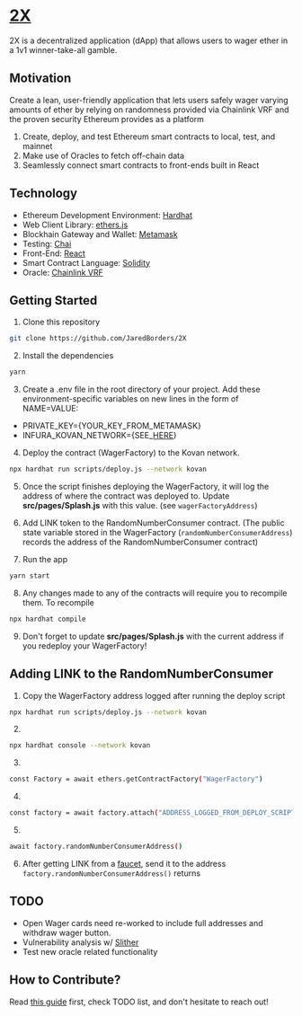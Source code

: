 # [2X](https://jaredborders.github.io/2X/)
2X is a decentralized application (dApp) that allows users to wager ether in a 1v1 winner-take-all gamble.

## Motivation
Create a lean, user-friendly application that lets users safely wager varying amounts of ether by relying on randomness provided via Chainlink VRF and the proven security Ethereum provides as a platform
1. Create, deploy, and test Ethereum smart contracts to local, test, and mainnet
2. Make use of Oracles to fetch off-chain data
3. Seamlessly connect smart contracts to front-ends built in React

## Technology
* Ethereum Development Environment: [Hardhat](https://hardhat.org)
* Web Client Library: [ethers.js](https://docs.ethers.io/v5/)
* Blockhain Gateway and Wallet: [Metamask](https://metamask.io)
* Testing: [Chai](https://www.chaijs.com)
* Front-End: [React](https://reactjs.org)
* Smart Contract Language: [Solidity](https://docs.soliditylang.org/en/v0.8.0/)
* Oracle: [Chainlink VRF](https://docs.chain.link/docs/chainlink-vrf)

## Getting Started
1. Clone this repository

```sh
git clone https://github.com/JaredBorders/2X 
```

2. Install the dependencies

```sh
yarn
```

3. Create a .env file in the root directory of your project. Add these environment-specific variables on new lines in the form of NAME=VALUE: 
* PRIVATE_KEY={YOUR_KEY_FROM_METAMASK}
* INFURA_KOVAN_NETWORK={SEE_[HERE](https://infura.io/)}

4. Deploy the contract (WagerFactory) to the Kovan network.

```sh
npx hardhat run scripts/deploy.js --network kovan
```

5. Once the script finishes deploying the WagerFactory, it will log the address of where the contract was deployed to. Update __src/pages/Splash.js__ with this value. (see `wagerFactoryAddress`)

6. Add LINK token to the RandomNumberConsumer contract. (The public state variable stored in the WagerFactory (`randomNumberConsumerAddress`) records the address of the RandomNumberConsumer contract)

7. Run the app

```sh
yarn start
```

8. Any changes made to any of the contracts will require you to recompile them. To recompile

```sh
npx hardhat compile
```

9. Don't forget to update __src/pages/Splash.js__ with the current address if you redeploy your WagerFactory!

## Adding LINK to the RandomNumberConsumer
1. Copy the WagerFactory address logged after running the deploy script 
```sh
npx hardhat run scripts/deploy.js --network kovan
```

2. 
```sh
npx hardhat console --network kovan 
```

3. 
```sh
const Factory = await ethers.getContractFactory("WagerFactory")
```

4. 
```sh 
const factory = await factory.attach("ADDRESS_LOGGED_FROM_DEPLOY_SCRIPT")
```

5.
```sh
await factory.randomNumberConsumerAddress()
```

6. After getting LINK from a [faucet](https://kovan.chain.link/), send it to the address `factory.randomNumberConsumerAddress()` returns

## TODO
* Open Wager cards need re-worked to include full addresses and withdraw wager button. 
* Vulnerability analysis w/ [Slither](https://github.com/crytic/slither)
* Test new oracle related functionality

## How to Contribute?
Read [this guide](https://opensource.guide/how-to-contribute/) first, check TODO list, and don't hesitate to reach out!
